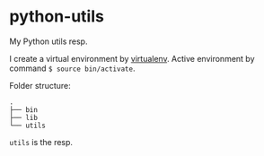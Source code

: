 # python-utils
My Python utils resp.


I create a virtual environment by [virtualenv](https://virtualenv.pypa.io/en/stable/#). Active environment by command `$ source bin/activate`.

Folder structure:

```shell
.
├── bin
├── lib
└── utils
```

`utils` is the resp.